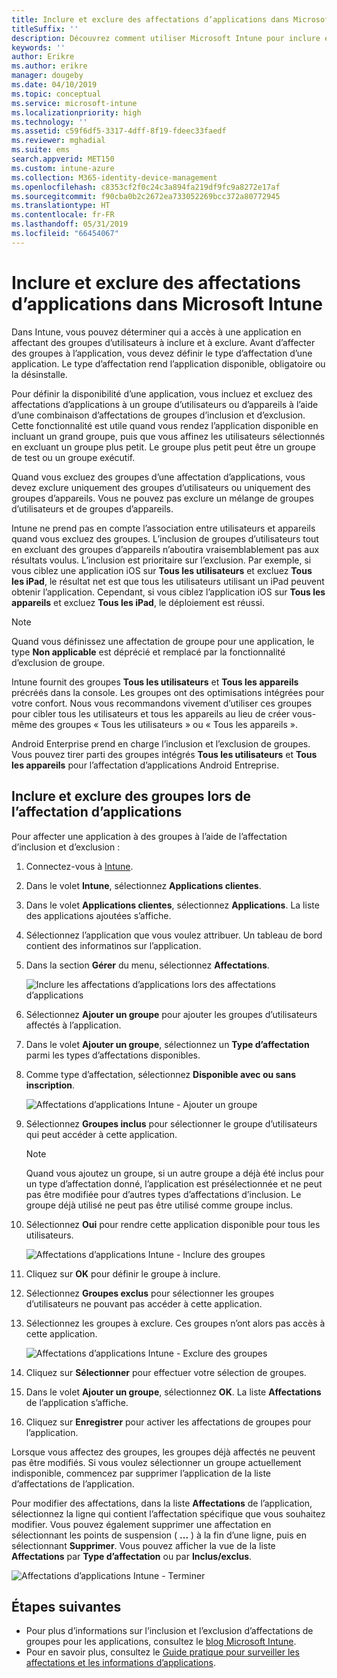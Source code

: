 ```yaml
---
title: Inclure et exclure des affectations d’applications dans Microsoft Intune
titleSuffix: ''
description: Découvrez comment utiliser Microsoft Intune pour inclure et exclure des affectations d’applications.
keywords: ''
author: Erikre
ms.author: erikre
manager: dougeby
ms.date: 04/10/2019
ms.topic: conceptual
ms.service: microsoft-intune
ms.localizationpriority: high
ms.technology: ''
ms.assetid: c59f6df5-3317-4dff-8f19-fdeec33faedf
ms.reviewer: mghadial
ms.suite: ems
search.appverid: MET150
ms.custom: intune-azure
ms.collection: M365-identity-device-management
ms.openlocfilehash: c8353cf2f0c24c3a894fa219df9fc9a8272e17af
ms.sourcegitcommit: f90cba0b2c2672ea733052269bcc372a80772945
ms.translationtype: HT
ms.contentlocale: fr-FR
ms.lasthandoff: 05/31/2019
ms.locfileid: "66454067"
---
```

# <a name="include-and-exclude-app-assignments-in-microsoft-intune"></a>Inclure et exclure des affectations d’applications dans Microsoft Intune

Dans Intune, vous pouvez déterminer qui a accès à une application en affectant des groupes d’utilisateurs à inclure et à exclure. Avant d’affecter des groupes à l’application, vous devez définir le type d’affectation d’une application. Le type d’affectation rend l’application disponible, obligatoire ou la désinstalle. 

Pour définir la disponibilité d’une application, vous incluez et excluez des affectations d’applications à un groupe d’utilisateurs ou d’appareils à l’aide d’une combinaison d’affectations de groupes d’inclusion et d’exclusion. Cette fonctionnalité est utile quand vous rendez l’application disponible en incluant un grand groupe, puis que vous affinez les utilisateurs sélectionnés en excluant un groupe plus petit. Le groupe plus petit peut être un groupe de test ou un groupe exécutif. 

Quand vous excluez des groupes d’une affectation d’applications, vous devez exclure uniquement des groupes d’utilisateurs ou uniquement des groupes d’appareils. Vous ne pouvez pas exclure un mélange de groupes d’utilisateurs et de groupes d’appareils. 

Intune ne prend pas en compte l’association entre utilisateurs et appareils quand vous excluez des groupes. L’inclusion de groupes d’utilisateurs tout en excluant des groupes d’appareils n’aboutira vraisemblablement pas aux résultats voulus. L’inclusion est prioritaire sur l’exclusion. Par exemple, si vous ciblez une application iOS sur **Tous les utilisateurs** et excluez **Tous les iPad**, le résultat net est que tous les utilisateurs utilisant un iPad peuvent obtenir l’application. Cependant, si vous ciblez l’application iOS sur **Tous les appareils** et excluez **Tous les iPad**, le déploiement est réussi.  

> [!NOTE]
> Quand vous définissez une affectation de groupe pour une application, le type **Non applicable** est déprécié et remplacé par la fonctionnalité d’exclusion de groupe. 
>
> Intune fournit des groupes **Tous les utilisateurs** et **Tous les appareils** précréés dans la console. Les groupes ont des optimisations intégrées pour votre confort. Nous vous recommandons vivement d’utiliser ces groupes pour cibler tous les utilisateurs et tous les appareils au lieu de créer vous-même des groupes « Tous les utilisateurs » ou « Tous les appareils ».  
>
> Android Enterprise prend en charge l’inclusion et l’exclusion de groupes. Vous pouvez tirer parti des groupes intégrés **Tous les utilisateurs** et **Tous les appareils** pour l’affectation d’applications Android Entreprise. 


## <a name="include-and-exclude-groups-when-assigning-apps"></a>Inclure et exclure des groupes lors de l’affectation d’applications 
Pour affecter une application à des groupes à l’aide de l’affectation d’inclusion et d’exclusion :
1. Connectez-vous à [Intune](https://go.microsoft.com/fwlink/?linkid=2090973).
3. Dans le volet **Intune**, sélectionnez **Applications clientes**.
4. Dans le volet **Applications clientes**, sélectionnez **Applications**. La liste des applications ajoutées s’affiche.
5. Sélectionnez l’application que vous voulez attribuer. Un tableau de bord contient des informatinos sur l’application. 
6. Dans la section **Gérer** du menu, sélectionnez **Affectations**. 

    ![Inclure les affectations d’applications lors des affectations d’applications](./media/apps-inc-exl-01.png)
7. Sélectionnez **Ajouter un groupe** pour ajouter les groupes d’utilisateurs affectés à l’application. 
8. Dans le volet **Ajouter un groupe**, sélectionnez un **Type d’affectation** parmi les types d’affectations disponibles.
9. Comme type d’affectation, sélectionnez **Disponible avec ou sans inscription**.

    ![Affectations d’applications Intune - Ajouter un groupe](./media/apps-inc-exl-02.png)
10. Sélectionnez **Groupes inclus** pour sélectionner le groupe d’utilisateurs qui peut accéder à cette application.

    > [!NOTE]
    > Quand vous ajoutez un groupe, si un autre groupe a déjà été inclus pour un type d’affectation donné, l’application est présélectionnée et ne peut pas être modifiée pour d’autres types d’affectations d’inclusion. Le groupe déjà utilisé ne peut pas être utilisé comme groupe inclus.

11. Sélectionnez **Oui** pour rendre cette application disponible pour tous les utilisateurs.

    ![Affectations d’applications Intune - Inclure des groupes](./media/apps-inc-exl-03.png)
12. Cliquez sur **OK** pour définir le groupe à inclure.
13. Sélectionnez **Groupes exclus** pour sélectionner les groupes d’utilisateurs ne pouvant pas accéder à cette application. 
14. Sélectionnez les groupes à exclure. Ces groupes n’ont alors pas accès à cette application.

    ![Affectations d’applications Intune - Exclure des groupes](./media/apps-inc-exl-04.png)
15. Cliquez sur **Sélectionner** pour effectuer votre sélection de groupes.
16. Dans le volet **Ajouter un groupe**, sélectionnez **OK**. La liste **Affectations** de l’application s’affiche.
17. Cliquez sur **Enregistrer** pour activer les affectations de groupes pour l’application.

Lorsque vous affectez des groupes, les groupes déjà affectés ne peuvent pas être modifiés. Si vous voulez sélectionner un groupe actuellement indisponible, commencez par supprimer l’application de la liste d’affectations de l’application. 

Pour modifier des affectations, dans la liste **Affectations** de l’application, sélectionnez la ligne qui contient l’affectation spécifique que vous souhaitez modifier. Vous pouvez également supprimer une affectation en sélectionnant les points de suspension ( **...** ) à la fin d’une ligne, puis en sélectionnant **Supprimer**. Vous pouvez afficher la vue de la liste **Affectations** par **Type d’affectation** ou par **Inclus/exclus**.

![Affectations d’applications Intune - Terminer](./media/apps-inc-exl-05.png)

## <a name="next-steps"></a>Étapes suivantes

- Pour plus d’informations sur l’inclusion et l’exclusion d’affectations de groupes pour les applications, consultez le [blog Microsoft Intune](https://aka.ms/new_app_assignment_process).
- Pour en savoir plus, consultez le [Guide pratique pour surveiller les affectations et les informations d’applications](apps-monitor.md).
